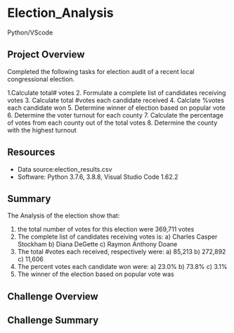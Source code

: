 # Election_Analysis
Python/VScode
## Project Overview
Completed the following tasks for election audit of a recent local congressional election.

1.Calculate total# votes
2. Formulate a complete list of candidates receiving votes
3. Calculate total #votes each candidate received
4. Calclate %votes each candidate won
5. Determine winner of election based on popular vote
6. Determine the voter turnout for each county
7. Calculate the percentage of votes from each county out of the total votes
8. Determine the county with the highest turnout

## Resources
- Data source:election_results.csv
- Software: Python 3.7.6, 3.8.8, Visual Studio Code 1.62.2

## Summary
The Analysis of the election show that:
  1. the total number of votes for this election were 369,711 votes
  2. The complete list  of candidates receiving votes is:
      a) Charles Casper Stockham
      b) Diana DeGette
      c) Raymon Anthony Doane
  3. The total #votes each received, respectively were:
      a) 85,213
      b) 272,892
      c) 11,606
  4. The percent votes each candidate won were:
      a) 23.0%
      b) 73.8%
      c) 3.1%
  5. The winner of the election based on popular vote was
## Challenge Overview

## Challenge Summary
